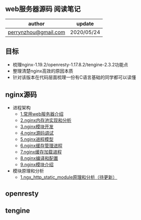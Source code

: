 ## web服务器源码 阅读笔记

| author | update |
| ------ | ------ |
| perrynzhou@gmail.com | 2020/05/24 |


## 目标

- 梳理nginx-1.19.2/openresty-1.17.8.2/tengine-2.3.2功能点
- 整理清楚nginx高效的原因本质
- 针对该版本在代码层面梳理一份有C语言基础的同学都可以读懂


## nginx源码
- 进程架构
  - [1.常用web服务器介绍](./document/nginx-1.19.2/常用web服务器介绍.md)
  - [2.nginx内存池实现和分析](./document/nginx-1.19.2/nginx内存池实现和分析.md)
  - [3.nginx模块开发](./document/nginx-1.19.2/nginx模块开发.md)
  - [4.nginx源码调试](./document/nginx-1.19.2/nginx源码调试.md)
  - [5.nginx进程模型](./document/nginx-1.19.2/nginx进程模型.md)
  - [6.nginx缓存管理进程](./document/nginx-1.19.2/nginx缓存管理.md)
  - [7.nginx缓存加载进程](./document/nginx-1.19.2/缓存加载进程.md)
  - [8.nginx编译和配置](./document/nginx-1.19.2/nginx编译选项和配置.md)
  - [9.nginx模块介绍](./document/nginx-1.19.2/nginx模块概述.md)
- 模块原理和分析
  - [1.ngx_http_static_module原理和分析（待更新）](./document/nginx-1.19.2/ngx_http_static_module原理和分析.md)


## openresty



## tengine